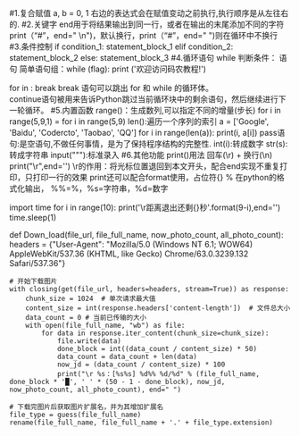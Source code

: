 #1.复合赋值
a, b = 0, 1
右边的表达式会在赋值变动之前执行,执行顺序是从左往右的.
#2.关键字
end用于将结果输出到同一行，或者在输出的末尾添加不同的字符
print（“#”，end=" \n")，默认换行，print（“#”，end=" ")则在循环中不换行
#3.条件控制
if condition_1:
    statement_block_1
elif condition_2:
    statement_block_2
else:
    statement_block_3
#4.循环语句
while 判断条件：
    语句
简单语句组：while (flag): print ('欢迎访问码农教程!') 

for <variable> in <sequence>:
    <statements>
    break
break 语句可以跳出 for 和 while 的循环体。    
continue语句被用来告诉Python跳过当前循环块中的剩余语句，然后继续进行下一轮循环。
#5.内置函数
range()：生成数列,可以指定不同的增量(步长) 
for i in range(5,9,1) = for i in range(5,9)
len():遍历一个序列的索引
a = ['Google', 'Baidu', 'Codercto', 'Taobao', 'QQ']
for i in range(len(a)):
    print(i, a[i])
pass语句:是空语句,不做任何事情，是为了保持程序结构的完整性.
int(i):转成数字
str(s):转成字符串
input("""):标准录入
#6.其他功能
print()用法
回车(\r) + 换行(\n) 
print("\r",end='') \r的作用：将光标位置退回到本文开头，配合end实现不重复打印，只打印一行的效果
print还可以配合format使用，占位符{}
% 在python的格式化输出，
%%=%，%s=字符串，%d=数字
   
import time
for i in range(10):
    print('\r距离退出还剩{}秒'.format(9-i),end='')
    time.sleep(1)  

def Down_load(file_url, file_full_name, now_photo_count, all_photo_count):
    headers = {"User-Agent": "Mozilla/5.0 (Windows NT 6.1; WOW64) AppleWebKit/537.36 (KHTML, like Gecko) Chrome/63.0.3239.132 Safari/537.36"}

    # 开始下载图片
    with closing(get(file_url, headers=headers, stream=True)) as response:
        chunk_size = 1024  # 单次请求最大值
        content_size = int(response.headers['content-length'])  # 文件总大小
        data_count = 0 # 当前已传输的大小
        with open(file_full_name, "wb") as file:
            for data in response.iter_content(chunk_size=chunk_size):
                file.write(data)
                done_block = int((data_count / content_size) * 50)
                data_count = data_count + len(data)
                now_jd = (data_count / content_size) * 100
                print("\r %s：[%s%s] %d%% %d/%d" % (file_full_name, done_block * '█', ' ' * (50 - 1 - done_block), now_jd, now_photo_count, all_photo_count), end=" ")

    # 下载完图片后获取图片扩展名，并为其增加扩展名
    file_type = guess(file_full_name)
    rename(file_full_name, file_full_name + '.' + file_type.extension)                 
